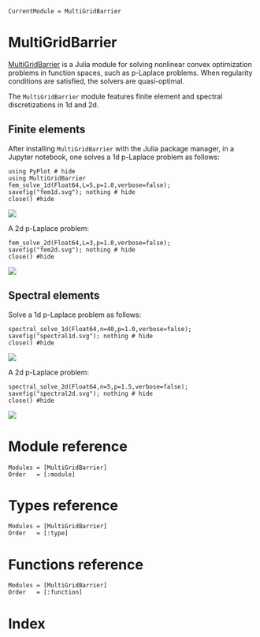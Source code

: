 ```@meta
CurrentModule = MultiGridBarrier
```

# MultiGridBarrier

[MultiGridBarrier](https://github.com/sloisel/MultiGridBarrier.jl) is a Julia module for solving nonlinear convex optimization problems in function spaces, such as p-Laplace problems. When regularity conditions are satisfied, the solvers are quasi-optimal.

The `MultiGridBarrier` module features finite element and spectral discretizations in 1d and 2d.

## Finite elements

After installing `MultiGridBarrier` with the Julia package manager, in a Jupyter notebook, one solves a 1d p-Laplace problem as follows:
```@example 1
using PyPlot # hide
using MultiGridBarrier
fem_solve_1d(Float64,L=5,p=1.0,verbose=false);
savefig("fem1d.svg"); nothing # hide
close() #hide
```

![](fem1d.svg)

A 2d p-Laplace problem:
```@example 1
fem_solve_2d(Float64,L=3,p=1.0,verbose=false);
savefig("fem2d.svg"); nothing # hide
close() #hide
```

![](fem2d.svg)

## Spectral elements

Solve a 1d p-Laplace problem as follows:
```@example 1
spectral_solve_1d(Float64,n=40,p=1.0,verbose=false);
savefig("spectral1d.svg"); nothing # hide
close() #hide
```

![](spectral1d.svg)

A 2d p-Laplace problem:
```@example 1
spectral_solve_2d(Float64,n=5,p=1.5,verbose=false);
savefig("spectral2d.svg"); nothing # hide
close() #hide
```

![](spectral2d.svg)

# Module reference

```@autodocs
Modules = [MultiGridBarrier]
Order   = [:module]
```

# Types reference

```@autodocs
Modules = [MultiGridBarrier]
Order   = [:type]
```

# Functions reference

```@autodocs
Modules = [MultiGridBarrier]
Order   = [:function]
```

# Index

```@index
```

